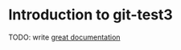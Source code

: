 # Introduction to git-test3

TODO: write [great documentation](http://jacobian.org/writing/what-to-write/)
